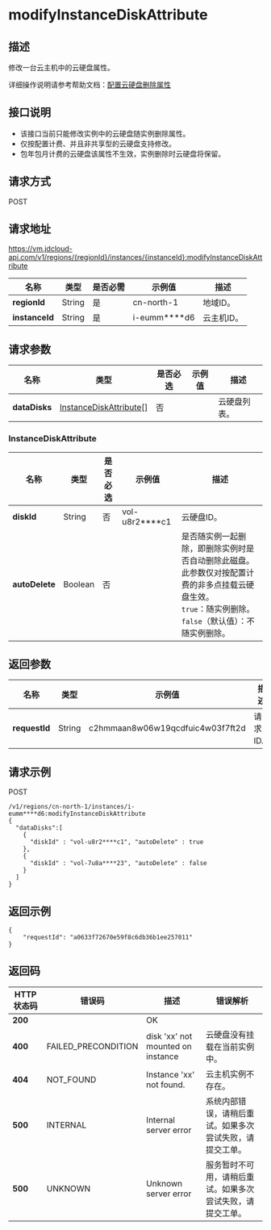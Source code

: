 # modifyInstanceDiskAttribute


## 描述

修改一台云主机中的云硬盘属性。

详细操作说明请参考帮助文档：[配置云硬盘删除属性](https://docs.jdcloud.com/cn/virtual-machines/configurate-delete-attributes)

## 接口说明
- 该接口当前只能修改实例中的云硬盘随实例删除属性。
- 仅按配置计费、并且非共享型的云硬盘支持修改。
- 包年包月计费的云硬盘该属性不生效，实例删除时云硬盘将保留。


## 请求方式
POST

## 请求地址
https://vm.jdcloud-api.com/v1/regions/{regionId}/instances/{instanceId}:modifyInstanceDiskAttribute

|名称|类型|是否必需|示例值|描述|
|---|---|---|---|---|
|**regionId**|String|是|cn-north-1|地域ID。|
|**instanceId**|String|是|i-eumm****d6|云主机ID。|

## 请求参数
|名称|类型|是否必选|示例值|描述|
|---|---|---|---|---|
|**dataDisks**|[InstanceDiskAttribute[]](#instancediskattribute)|否| |云硬盘列表。|

### <div id="InstanceDiskAttribute">InstanceDiskAttribute</div>
|名称|类型|是否必选|示例值|描述|
|---|---|---|---|---|
|**diskId**|String|否|vol-u8r2****c1|云硬盘ID。|
|**autoDelete**|Boolean|否| |是否随实例一起删除，即删除实例时是否自动删除此磁盘。此参数仅对按配置计费的非多点挂载云硬盘生效。<br>`true`：随实例删除。<br>`false`（默认值）：不随实例删除。|

## 返回参数
|名称|类型|示例值|描述|
|---|---|---|---|
|**requestId**|String|c2hmmaan8w06w19qcdfuic4w03f7ft2d|请求ID。|



## 请求示例
POST

```
/v1/regions/cn-north-1/instances/i-eumm****d6:modifyInstanceDiskAttribute
{
  "dataDisks":[
    {
      "diskId" : "vol-u8r2****c1", "autoDelete" : true
    },
    {
      "diskId" : "vol-7u8a****23", "autoDelete" : false
    }
  ]
}
```



## 返回示例
```
{
    "requestId": "a0633f72670e59f8c6db36b1ee257011"
}
```

## 返回码
|HTTP状态码|错误码|描述|错误解析|
|---|---|---|---|
|**200**||OK||
|**400**|FAILED_PRECONDITION|disk 'xx' not mounted on instance|云硬盘没有挂载在当前实例中。|
|**404**|NOT_FOUND|Instance 'xx' not found.|云主机实例不存在。|
|**500**|INTERNAL|Internal server error|系统内部错误，请稍后重试。如果多次尝试失败，请提交工单。|
|**500**|UNKNOWN|Unknown server error|服务暂时不可用，请稍后重试。如果多次尝试失败，请提交工单。|
